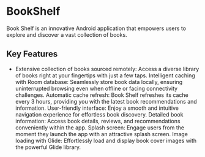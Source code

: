 # BookShelf

Book Shelf is an innovative Android application that empowers users to explore and discover a vast collection of books.

## Key Features

* Extensive collection of books sourced remotely: Access a diverse library of books right at your fingertips with just a few taps.
Intelligent caching with Room database: Seamlessly store book data locally, ensuring uninterrupted browsing even when offline or facing connectivity challenges.
Automatic cache refresh: Book Shelf refreshes its cache every 3 hours, providing you with the latest book recommendations and information.
User-friendly interface: Enjoy a smooth and intuitive navigation experience for effortless book discovery.
Detailed book information: Access book details, reviews, and recommendations conveniently within the app.
Splash screen: Engage users from the moment they launch the app with an attractive splash screen.
Image loading with Glide: Effortlessly load and display book cover images with the powerful Glide library.
